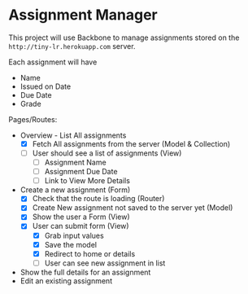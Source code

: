 # Assignment Manager

This project will use Backbone to manage assignments stored on the `http://tiny-lr.herokuapp.com` server.

Each assignment will have
* Name
* Issued on Date
* Due Date
* Grade

Pages/Routes:

* Overview - List All assignments
  - [X] Fetch All assignments from the server (Model & Collection)
  - [ ] User should see a list of assignments (View)
    * [ ] Assignment Name
    * [ ] Assignment Due Date
    * [ ] Link to View More Details
* Create a new assignment (Form)
  - [X] Check that the route is loading (Router)
  - [X] Create New assignment not saved to the server yet (Model)
  - [X] Show the user a Form (View)
  - [X] User can submit form (View)
    * [X] Grab input values
    * [X] Save the model
    * [X] Redirect to home or details
    * [ ] User can see new assignment in list
* Show the full details for an assignment
* Edit an existing assignment
